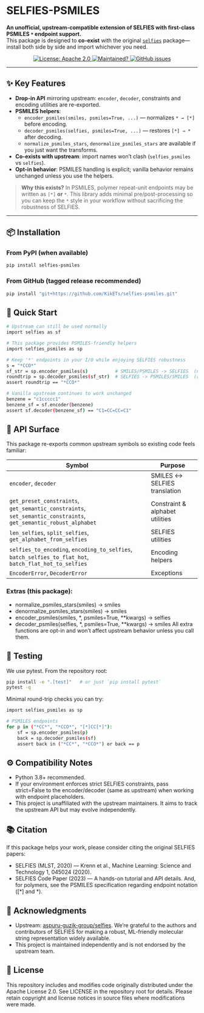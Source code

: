 # SELFIES-PSMILES

**An unofficial, upstream-compatible extension of SELFIES with first-class PSMILES `*` endpoint support.**  
This package is designed to **co-exist** with the original [`selfies`](https://github.com/aspuru-guzik-group/selfies) package—install both side by side and import whichever you need.

<p align="center">
  <a href="https://opensource.org/licenses/Apache-2.0">
    <img alt="License: Apache 2.0" src="https://img.shields.io/badge/License-Apache%202.0-blue.svg">
  </a>
  <a href="https://github.com/KikETs/selfies-psmiles/graphs/commit-activity">
    <img alt="Maintained?" src="https://img.shields.io/badge/Maintained%3F-yes-blue.svg">
  </a>
  <a href="https://github.com/KikETs/selfies-psmiles/issues">
    <img alt="GitHub issues" src="https://img.shields.io/github/issues/KikETs/selfies-psmiles.svg">
  </a>
</p>

---

## ✨ Key Features

- **Drop-in API** mirroring upstream: `encoder`, `decoder`, constraints and encoding utilities are re-exported.
- **PSMILES helpers**:
  - `encoder_psmiles(smiles, psmiles=True, ...)` — normalizes `* → [*]` before encoding.
  - `decoder_psmiles(selfies, psmiles=True, ...)` — restores `[*] → *` after decoding.
  - `normalize_psmiles_stars`, `denormalize_psmiles_stars` are available if you just want the transforms.
- **Co-exists with upstream**: import names won’t clash (`selfies_psmiles` vs `selfies`).
- **Opt-in behavior**: PSMILES handling is explicit; vanilla behavior remains unchanged unless you use the helpers.

> **Why this exists?** In PSMILES, polymer repeat-unit endpoints may be written as `[*]` **or** `*`. This library adds minimal pre/post-processing so you can keep the `*` style in your workflow without sacrificing the robustness of SELFIES.

---

## 📦 Installation

### From PyPI (when available)
```bash
pip install selfies-psmiles
```

### From GitHub (tagged release recommended)
```bash
pip install "git+https://github.com/KikETs/selfies-psmiles.git"
```

## 🚀 Quick Start
```bash
# Upstream can still be used normally
import selfies as sf

# This package provides PSMILES-friendly helpers
import selfies_psmiles as sp

# Keep '*' endpoints in your I/O while enjoying SELFIES robustness
s = "*CCO*"
sf_str = sp.encoder_psmiles(s)          # SMILES/PSMILES -> SELFIES  (normalizes * → [*])
roundtrip = sp.decoder_psmiles(sf_str)  # SELFIES -> PSMILES/SMILES  (restores [*] → *)
assert roundtrip == "*CCO*"

# Vanilla upstream continues to work unchanged
benzene = "c1ccccc1"
benzene_sf = sf.encoder(benzene)
assert sf.decoder(benzene_sf) == "C1=CC=CC=C1"
```

## 🧩 API Surface
This package re-exports common upstream symbols so existing code feels familiar:

| Symbol                                                                                                           			| Purpose                         |
| ------------------------------------------------------------------------------------------------------------------------- | ------------------------------- |
| ``encoder``, ``decoder``                                                                                             		| SMILES ↔ SELFIES translation    |
| ``get_preset_constraints``, ``get_semantic_constraints``, ``set_semantic_constraints``, ``get_semantic_robust_alphabet``  | Constraint & alphabet utilities |
| ``len_selfies``, ``split_selfies``, ``get_alphabet_from_selfies``                                                      	| SELFIES utilities               |
| ``selfies_to_encoding``, ``encoding_to_selfies``, ``batch_selfies_to_flat_hot``, ``batch_flat_hot_to_selfies``            | Encoding helpers                |
| ``EncoderError``, ``DecoderError``                                                                                   		| Exceptions                      |

### Extras (this package):

* normalize_psmiles_stars(smiles) -> smiles
* denormalize_psmiles_stars(smiles) -> smiles
* encoder_psmiles(smiles, *, psmiles=True, **kwargs) -> selfies
* decoder_psmiles(selfies, *, psmiles=True, **kwargs) -> smiles
All extra functions are opt-in and won’t affect upstream behavior unless you call them.

## 🧪 Testing
We use pytest. From the repository root:
```bash
pip install -e ".[test]"   # or just `pip install pytest`
pytest -q
```
Minimal round-trip checks you can try:
```bash
import selfies_psmiles as sp

# PSMILES endpoints
for p in ("*CC*", "*CCO*", "[*]CC[*]"):
    sf = sp.encoder_psmiles(p)
    back = sp.decoder_psmiles(sf)
    assert back in ("*CC*", "*CCO*") or back == p
```

## ⚙️ Compatibility Notes
* Python 3.8+ recommended.
* If your environment enforces strict SELFIES constraints, pass strict=False to the encoder/decoder (same as upstream) when working with endpoint placeholders.
* This project is unaffiliated with the upstream maintainers. It aims to track the upstream API but may evolve independently.

## 📚 Citation
If this package helps your work, please consider citing the original SELFIES papers:
* SELFIES (MLST, 2020) — Krenn et al., Machine Learning: Science and Technology 1, 045024 (2020).
* SELFIES Code Paper (2023) — A hands-on tutorial and API details.
And, for polymers, see the PSMILES specification regarding endpoint notation ([*] and *).

## 🙏 Acknowledgments

* Upstream: [aspuru-guzik-group/selfies](https://github.com/aspuru-guzik-group/selfies). We’re grateful to the authors and contributors of SELFIES for making a robust, ML-friendly molecular string representation widely available.
* This project is maintained independently and is not endorsed by the upstream team.

## 🪪 License

This repository includes and modifies code originally distributed under the Apache License 2.0.
See LICENSE in the repository root for details. Please retain copyright and
license notices in source files where modifications were made.